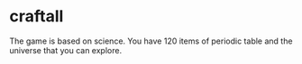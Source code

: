 # craftall
The game is based on science. You have 120 items of periodic table and the universe that you can explore.
